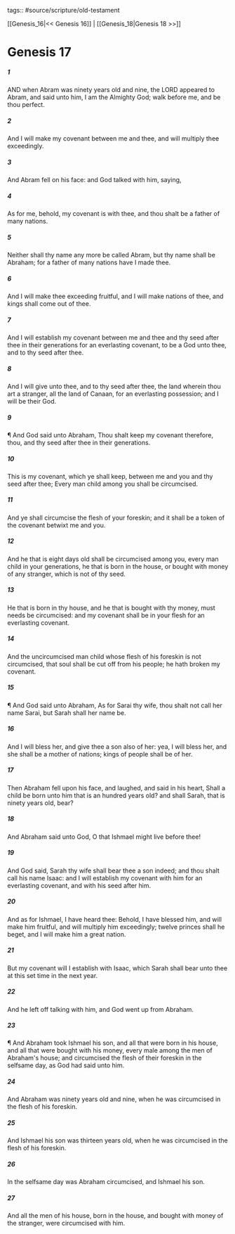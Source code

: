 tags:: #source/scripture/old-testament

[[Genesis_16|<< Genesis 16]] | [[Genesis_18|Genesis 18 >>]]

# Genesis 17

##### 1

AND when Abram was ninety years old and nine, the LORD appeared to Abram, and said unto him, I am the Almighty God; walk before me, and be thou perfect.

##### 2

And I will make my covenant between me and thee, and will multiply thee exceedingly.

##### 3

And Abram fell on his face: and God talked with him, saying,

##### 4

As for me, behold, my covenant is with thee, and thou shalt be a father of many nations.

##### 5

Neither shall thy name any more be called Abram, but thy name shall be Abraham; for a father of many nations have I made thee.

##### 6

And I will make thee exceeding fruitful, and I will make nations of thee, and kings shall come out of thee.

##### 7

And I will establish my covenant between me and thee and thy seed after thee in their generations for an everlasting covenant, to be a God unto thee, and to thy seed after thee.

##### 8

And I will give unto thee, and to thy seed after thee, the land wherein thou art a stranger, all the land of Canaan, for an everlasting possession; and I will be their God.

##### 9

¶ And God said unto Abraham, Thou shalt keep my covenant therefore, thou, and thy seed after thee in their generations.

##### 10

This is my covenant, which ye shall keep, between me and you and thy seed after thee; Every man child among you shall be circumcised.

##### 11

And ye shall circumcise the flesh of your foreskin; and it shall be a token of the covenant betwixt me and you.

##### 12

And he that is eight days old shall be circumcised among you, every man child in your generations, he that is born in the house, or bought with money of any stranger, which is not of thy seed.

##### 13

He that is born in thy house, and he that is bought with thy money, must needs be circumcised: and my covenant shall be in your flesh for an everlasting covenant.

##### 14

And the uncircumcised man child whose flesh of his foreskin is not circumcised, that soul shall be cut off from his people; he hath broken my covenant.

##### 15

¶ And God said unto Abraham, As for Sarai thy wife, thou shalt not call her name Sarai, but Sarah shall her name be.

##### 16

And I will bless her, and give thee a son also of her: yea, I will bless her, and she shall be a mother of nations; kings of people shall be of her.

##### 17

Then Abraham fell upon his face, and laughed, and said in his heart, Shall a child be born unto him that is an hundred years old? and shall Sarah, that is ninety years old, bear?

##### 18

And Abraham said unto God, O that Ishmael might live before thee!

##### 19

And God said, Sarah thy wife shall bear thee a son indeed; and thou shalt call his name Isaac: and I will establish my covenant with him for an everlasting covenant, and with his seed after him.

##### 20

And as for Ishmael, I have heard thee: Behold, I have blessed him, and will make him fruitful, and will multiply him exceedingly; twelve princes shall he beget, and I will make him a great nation.

##### 21

But my covenant will I establish with Isaac, which Sarah shall bear unto thee at this set time in the next year.

##### 22

And he left off talking with him, and God went up from Abraham.

##### 23

¶ And Abraham took Ishmael his son, and all that were born in his house, and all that were bought with his money, every male among the men of Abraham's house; and circumcised the flesh of their foreskin in the selfsame day, as God had said unto him.

##### 24

And Abraham was ninety years old and nine, when he was circumcised in the flesh of his foreskin.

##### 25

And Ishmael his son was thirteen years old, when he was circumcised in the flesh of his foreskin.

##### 26

In the selfsame day was Abraham circumcised, and Ishmael his son.

##### 27

And all the men of his house, born in the house, and bought with money of the stranger, were circumcised with him.
